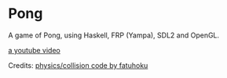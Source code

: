 # Pong

A game of Pong, using Haskell, FRP (Yampa), SDL2 and OpenGL.

[a youtube video](https://www.youtube.com/watch?v=IJ8xHNN0BcA&feature=youtu.be)

Credits:
[physics/collision code by fatuhoku](https://github.com/fatuhoku/haskell-yampa-bouncing-ball/blob/master/src/Simulation.hs)
